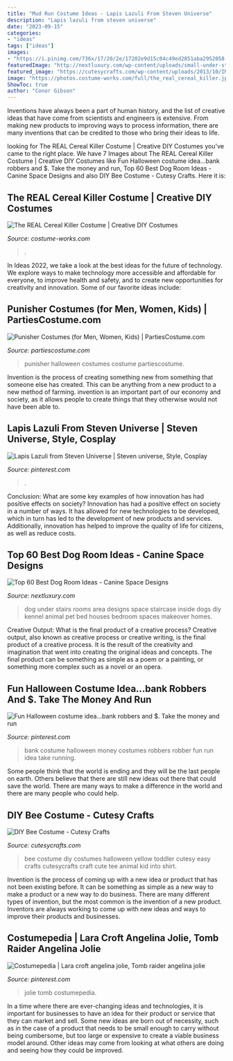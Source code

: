 ```yaml
---
title: "Mud Run Costume Ideas - Lapis Lazuli From Steven Universe"
description: "Lapis lazuli from steven universe"
date: "2023-09-15"
categories:
- "ideas"
tags: ["ideas"]
images:
- "https://i.pinimg.com/736x/17/20/2e/17202e9d15c04c49ed2851aba2952058--bank-robber-costume-sweet-bar.jpg"
featuredImage: "http://nextluxury.com/wp-content/uploads/small-under-staircase-dog-room-ideas.jpg"
featured_image: "https://cutesycrafts.com/wp-content/uploads/2013/10/IMG_6850blog.jpg"
image: "https://photos.costume-works.com/full/the_real_cereal_killer.jpg"
ShowToc: true
author: "Conor Gibson"
---
```



Inventions have always been a part of human history, and the list of creative ideas that have come from scientists and engineers is extensive. From making new products to improving ways to process information, there are many inventions that can be credited to those who bring their ideas to life.

	

		
looking for The REAL Cereal Killer Costume | Creative DIY Costumes you've came to the right place. We have 7 Images about The REAL Cereal Killer Costume | Creative DIY Costumes like Fun Halloween costume idea...bank robbers and $. Take the money and run, Top 60 Best Dog Room Ideas - Canine Space Designs and also DIY Bee Costume - Cutesy Crafts. Here it is:
		
    
## The REAL Cereal Killer Costume | Creative DIY Costumes

<img loading=lazy src="https://photos.costume-works.com/full/the_real_cereal_killer.jpg" onerror="this.onerror=null;this.src='https://tse4.mm.bing.net/th?id=OIP.woDVYqFhMVAJ6VXWa_HTmQHaJ3&amp;pid=15.1';" alt="The REAL Cereal Killer Costume | Creative DIY Costumes">

_Source: costume-works.com_

>. 

	

In Ideas 2022, we take a look at the best ideas for the future of technology. We explore ways to make technology more accessible and affordable for everyone, to improve health and safety, and to create new opportunities for creativity and innovation. Some of our favorite ideas include: 

    
## Punisher Costumes (for Men, Women, Kids) | PartiesCostume.com

<img loading=lazy src="https://www.partiescostume.com/wp-content/uploads/2015/09/Punisher-Halloween-Costume.jpg" onerror="this.onerror=null;this.src='https://tse2.mm.bing.net/th?id=OIP.6z4NkWjAAAVJ9olBamLh8wHaJ4&amp;pid=15.1';" alt="Punisher Costumes (for Men, Women, Kids) | PartiesCostume.com">

_Source: partiescostume.com_

>punisher halloween costumes costume partiescostume. 

	

Invention is the process of creating something new from something that someone else has created. This can be anything from a new product to a new method of farming. invention is an important part of our economy and society, as it allows people to create things that they otherwise would not have been able to.

    
## Lapis Lazuli From Steven Universe | Steven Universe, Style, Cosplay

<img loading=lazy src="https://i.pinimg.com/736x/b6/d1/9b/b6d19bfe794b91abca5ccaeb9836765b--lapis-lazuli-steven-universe.jpg" onerror="this.onerror=null;this.src='https://tse4.mm.bing.net/th?id=OIP.VuqR6IBWr7TtlAMepKDq0AHaJ3&amp;pid=15.1';" alt="Lapis Lazuli from Steven Universe | Steven universe, Style, Cosplay">

_Source: pinterest.com_

>. 

	

Conclusion: What are some key examples of how innovation has had positive effects on society?
Innovation has had a positive effect on society in a number of ways. It has allowed for new technologies to be developed, which in turn has led to the development of new products and services. Additionally, innovation has helped to improve the quality of life for citizens, as well as reduce costs.

    
## Top 60 Best Dog Room Ideas - Canine Space Designs

<img loading=lazy src="http://nextluxury.com/wp-content/uploads/small-under-staircase-dog-room-ideas.jpg" onerror="this.onerror=null;this.src='https://tse3.mm.bing.net/th?id=OIP.NZxcFtEpXnfQlHOtxdCP_AAAAA&amp;pid=15.1';" alt="Top 60 Best Dog Room Ideas - Canine Space Designs">

_Source: nextluxury.com_

>dog under stairs rooms area designs space staircase inside dogs diy kennel animal pet bed houses bedroom spaces makeover homes. 

	

Creative Output: What is the final product of a creative process?
Creative output, also known as creative process or creative writing, is the final product of a creative process. It is the result of the creativity and imagination that went into creating the original ideas and concepts. The final product can be something as simple as a poem or a painting, or something more complex such as a novel or an opera.

    
## Fun Halloween Costume Idea...bank Robbers And $. Take The Money And Run

<img loading=lazy src="https://i.pinimg.com/736x/17/20/2e/17202e9d15c04c49ed2851aba2952058--bank-robber-costume-sweet-bar.jpg" onerror="this.onerror=null;this.src='https://tse4.mm.bing.net/th?id=OIP.DsUJbhElHvD6r9VuxwLixAHaHa&amp;pid=15.1';" alt="Fun Halloween costume idea...bank robbers and $. Take the money and run">

_Source: pinterest.com_

>bank costume halloween money costumes robbers robber fun run idea take running. 

	

Some people think that the world is ending and they will be the last people on earth. Others believe that there are still new ideas out there that could save the world. There are many ways to make a difference in the world and there are many people who could help.

    
## DIY Bee Costume - Cutesy Crafts

<img loading=lazy src="https://cutesycrafts.com/wp-content/uploads/2013/10/IMG_6850blog.jpg" onerror="this.onerror=null;this.src='https://tse4.mm.bing.net/th?id=OIP.ieHdnj0aAaz0LpddX11kPgHaLd&amp;pid=15.1';" alt="DIY Bee Costume - Cutesy Crafts">

_Source: cutesycrafts.com_

>bee costume diy costumes halloween yellow toddler cutesy easy crafts cutesycrafts craft cute tee animal kid into shirt. 

	

Invention is the process of coming up with a new idea or product that has not been existing before. It can be something as simple as a new way to make a product or a new way to do business. There are many different types of invention, but the most common is the invention of a new product. Inventors are always working to come up with new ideas and ways to improve their products and businesses.

    
## Costumepedia | Lara Croft Angelina Jolie, Tomb Raider Angelina Jolie

<img loading=lazy src="https://i.pinimg.com/736x/50/1d/93/501d9365d4a5539c96530fe0d07ae8f4--lara-croft-angelina-jolie-angelina-jolie-young.jpg" onerror="this.onerror=null;this.src='https://tse3.mm.bing.net/th?id=OIP.JtjE-AaQtlQ_-kIrTKrRkgHaKf&amp;pid=15.1';" alt="Costumepedia | Lara croft angelina jolie, Tomb raider angelina jolie">

_Source: pinterest.com_

>jolie tomb costumepedia. 

	

In a time where there are ever-changing ideas and technologies, it is important for businesses to have an idea for their product or service that they can market and sell. Some new ideas are born out of necessity, such as in the case of a product that needs to be small enough to carry without being cumbersome, but too large or expensive to create a viable business model around. Other ideas may come from looking at what others are doing and seeing how they could be improved.


